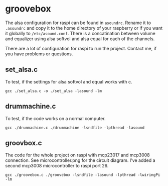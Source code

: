# groovebox

The alsa configuration for raspi can be found in `asoundrc`. Rename it to `.asoundrc` and copy it to the home directory of your raspberry or if you want it globally to `/etc/asound.conf`. There is a concatination between volume and equalizer using alsa softvol and alsa equal for each of the channels.

There are a lot of configuration for raspi to run the project. Contact me, if you have problems or questions.

## set_alsa.c

To test, if the settings for alsa softvol and equal works with c.

    gcc ./set_alsa.c -o ./set_alsa -lasound -lm

## drummachine.c

To test, if the code works on a normal computer.

    gcc ./drummachine.c ./drummachine -lsndfile -lpthread -lasound

## groovbox.c

The code for the whole project on raspi with mcp23017 and mcp3008 connection. See microcontroller.png for the circuit diagram. I've added a second mcp3008 microcontroller to raspi port 26.

    gcc ./groovebox.c ./groovebox -lsndfile -lasound -lpthread -lwiringPi -lm

